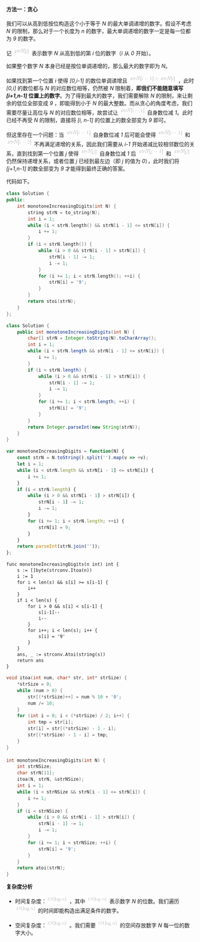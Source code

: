#### 方法一：贪心

我们可以从高到低按位构造这个小于等于 *N* 的最大单调递增的数字。假设不考虑 *N* 的限制，那么对于一个长度为 *n* 的数字，最大单调递增的数字一定是每一位都为 *9* 的数字。

记 ![\textit{strN}\[i\] ](./p__textit{strN}_i__.png)  表示数字 *N* 从高到低的第 *i* 位的数字（*i* 从 *0* 开始）。

如果整个数字 *N* 本身已经是按位单调递增的，那么最大的数字即为 *N*。

如果找到第一个位置 *i* 使得 *[0,i-1]* 的数位单调递增且 ![\textit{strN}\[i-1\]>\textit{strN}\[i\] ](./p__textit{strN}_i-1__textit{strN}_i__.png) ，此时 *[0,i]* 的数位都与 *N* 的对应数位相等，仍然被 *N* 限制着，**即我们不能随意填写 *[i+1,n-1]* 位置上的数字**。为了得到最大的数字，我们需要解除 *N* 的限制，来让剩余的低位全部变成 *9* ，即能得到小于 *N* 的最大整数。而从贪心的角度考虑，我们需要尽量让高位与 *N* 的对应数位相等，故尝试让 ![\textit{strN}\[i-1\] ](./p__textit{strN}_i-1__.png)  自身数位减 *1*。此时已经不再受 *N* 的限制，直接将 *[i, n-1]* 的位置上的数全部变为 *9* 即可。

但这里存在一个问题：当 ![\textit{strN}\[i-1\] ](./p__textit{strN}_i-1__.png)  自身数位减 *1* 后可能会使得 ![\textit{strN}\[i-1\] ](./p__textit{strN}_i-1__.png)  和 ![\textit{strN}\[i-2\] ](./p__textit{strN}_i-2__.png)  不再满足递增的关系，因此我们需要从 *i-1* 开始递减比较相邻数位的关系，直到找到第一个位置 *j* 使得 ![\textit{strN}\[j\] ](./p__textit{strN}_j__.png)  自身数位减 *1* 后 ![\textit{strN}\[j-1\] ](./p__textit{strN}_j-1__.png)  和 ![\textit{strN}\[j\] ](./p__textit{strN}_j__.png)  仍然保持递增关系，或者位置 *j* 已经到最左边（即 *j* 的值为 *0*），此时我们将 *[j+1,n-1]* 的数全部变为 *9* 才能得到最终正确的答案。

代码如下。

```C++ [sol1-C++]
class Solution {
public:
    int monotoneIncreasingDigits(int N) {
        string strN = to_string(N);
        int i = 1;
        while (i < strN.length() && strN[i - 1] <= strN[i]) {
            i += 1;
        }
        if (i < strN.length()) {
            while (i > 0 && strN[i - 1] > strN[i]) {
                strN[i - 1] -= 1;
                i -= 1;
            }
            for (i += 1; i < strN.length(); ++i) {
                strN[i] = '9';
            }
        }
        return stoi(strN);
    }
};
```

```Java [sol1-Java]
class Solution {
    public int monotoneIncreasingDigits(int N) {
        char[] strN = Integer.toString(N).toCharArray();
        int i = 1;
        while (i < strN.length && strN[i - 1] <= strN[i]) {
            i += 1;
        }
        if (i < strN.length) {
            while (i > 0 && strN[i - 1] > strN[i]) {
                strN[i - 1] -= 1;
                i -= 1;
            }
            for (i += 1; i < strN.length; ++i) {
                strN[i] = '9';
            }
        }
        return Integer.parseInt(new String(strN));
    }
}
```

```JavaScript [sol1-JavaScript]
var monotoneIncreasingDigits = function(N) {
    const strN = N.toString().split('').map(v => +v);
    let i = 1;
    while (i < strN.length && strN[i - 1] <= strN[i]) {
        i += 1;
    }
    if (i < strN.length) {
        while (i > 0 && strN[i - 1] > strN[i]) {
            strN[i - 1] -= 1;
            i -= 1;
        }
        for (i += 1; i < strN.length; ++i) {
            strN[i] = 9;
        }
    }
    return parseInt(strN.join(''));
};
```

```Golang [sol1-Golang]
func monotoneIncreasingDigits(n int) int {
    s := []byte(strconv.Itoa(n))
    i := 1
    for i < len(s) && s[i] >= s[i-1] {
        i++
    }
    if i < len(s) {
        for i > 0 && s[i] < s[i-1] {
            s[i-1]--
            i--
        }
        for i++; i < len(s); i++ {
            s[i] = '9'
        }
    }
    ans, _ := strconv.Atoi(string(s))
    return ans
}
```

```C [sol1-C]
void itoa(int num, char* str, int* strSize) {
    *strSize = 0;
    while (num > 0) {
        str[(*strSize)++] = num % 10 + '0';
        num /= 10;
    }
    for (int i = 0; i < (*strSize) / 2; i++) {
        int tmp = str[i];
        str[i] = str[(*strSize) - 1 - i];
        str[(*strSize) - 1 - i] = tmp;
    }
}

int monotoneIncreasingDigits(int N) {
    int strNSize;
    char strN[11];
    itoa(N, strN, &strNSize);
    int i = 1;
    while (i < strNSize && strN[i - 1] <= strN[i]) {
        i += 1;
    }
    if (i < strNSize) {
        while (i > 0 && strN[i - 1] > strN[i]) {
            strN[i - 1] -= 1;
            i -= 1;
        }
        for (i += 1; i < strNSize; ++i) {
            strN[i] = '9';
        }
    }
    return atoi(strN);
}
```

**复杂度分析**

- 时间复杂度：![O(\logN) ](./p__O_log_N__.png) ，其中 ![O(\logN) ](./p__O_log_N__.png)  表示数字 *N* 的位数。我们遍历 ![O(\logN) ](./p__O_log_N__.png)  的时间即能构造出满足条件的数字。

- 空间复杂度：![O(\logN) ](./p__O_log_N__.png) 。我们需要 ![O(\logN) ](./p__O_log_N__.png)  的空间存放数字 *N* 每一位的数字大小。